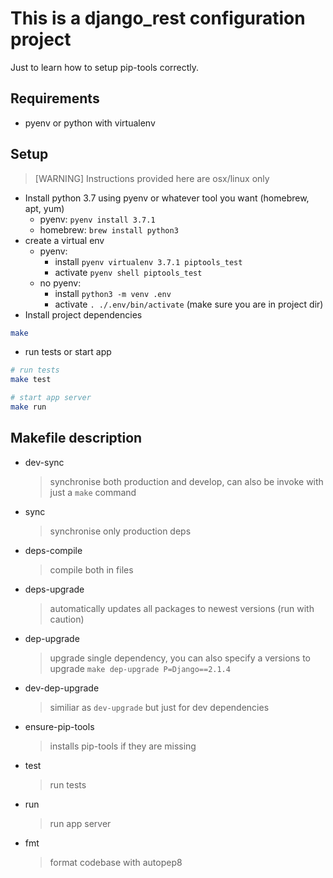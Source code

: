 # This is a django_rest configuration project

Just to learn how to setup pip-tools correctly.

## Requirements

* pyenv or python with virtualenv

## Setup
> [WARNING] Instructions provided here are osx/linux only

* Install python 3.7 using pyenv or whatever tool you want (homebrew, apt, yum)
    * pyenv: `pyenv install 3.7.1`
    * homebrew: `brew install python3`
* create a virtual env
    * pyenv:
        * install `pyenv virtualenv 3.7.1 piptools_test`
        * activate `pyenv shell piptools_test`
    * no pyenv:
        * install `python3 -m venv .env`
        * activate `. ./.env/bin/activate` (make sure you are in project dir)
* Install project dependencies
```bash
make
```
* run tests or start app
```bash
# run tests
make test

# start app server
make run
```

## Makefile description

* dev-sync
    > synchronise both production and develop, can also be invoke with just a `make` command
* sync
    > synchronise only production deps
* deps-compile
    > compile both in files
* deps-upgrade
    > automatically updates all packages to newest versions (run with caution)
* dep-upgrade
    > upgrade single dependency, you can also specify a versions to upgrade `make dep-upgrade P=Django==2.1.4`
* dev-dep-upgrade
    > similiar as `dev-upgrade` but just for dev dependencies
* ensure-pip-tools
    > installs pip-tools if they are missing
* test
    > run tests
* run
    > run app server
* fmt
    > format codebase with autopep8
